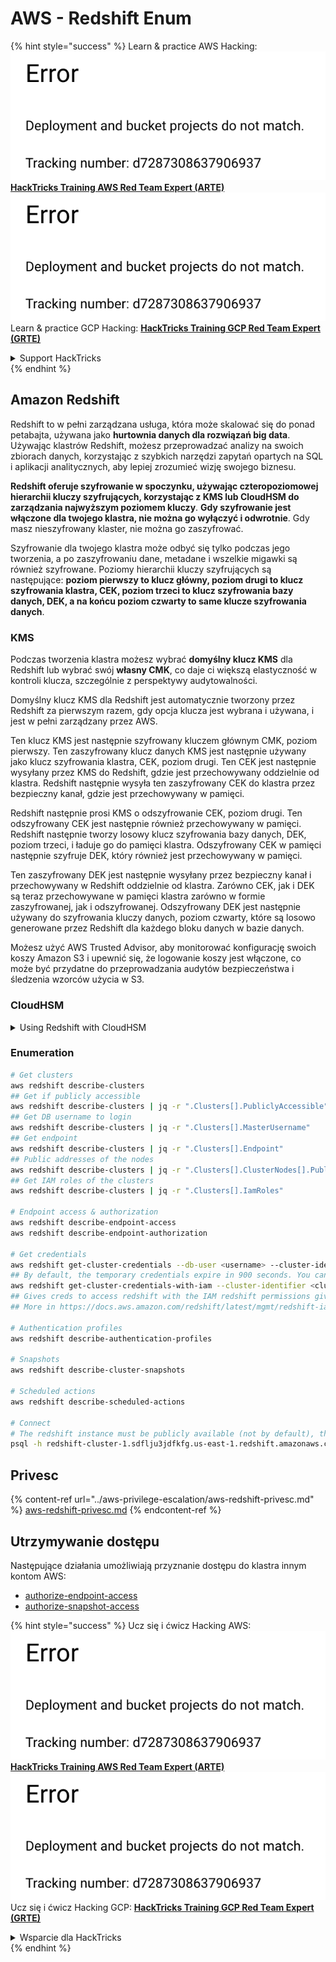 # AWS - Redshift Enum

{% hint style="success" %}
Learn & practice AWS Hacking:<img src="../../../.gitbook/assets/image (1) (1).png" alt="" data-size="line">[**HackTricks Training AWS Red Team Expert (ARTE)**](https://training.hacktricks.xyz/courses/arte)<img src="../../../.gitbook/assets/image (1) (1).png" alt="" data-size="line">\
Learn & practice GCP Hacking: <img src="../../../.gitbook/assets/image (2).png" alt="" data-size="line">[**HackTricks Training GCP Red Team Expert (GRTE)**<img src="../../../.gitbook/assets/image (2).png" alt="" data-size="line">](https://training.hacktricks.xyz/courses/grte)

<details>

<summary>Support HackTricks</summary>

* Check the [**subscription plans**](https://github.com/sponsors/carlospolop)!
* **Join the** 💬 [**Discord group**](https://discord.gg/hRep4RUj7f) or the [**telegram group**](https://t.me/peass) or **follow** us on **Twitter** 🐦 [**@hacktricks\_live**](https://twitter.com/hacktricks\_live)**.**
* **Share hacking tricks by submitting PRs to the** [**HackTricks**](https://github.com/carlospolop/hacktricks) and [**HackTricks Cloud**](https://github.com/carlospolop/hacktricks-cloud) github repos.

</details>
{% endhint %}

## Amazon Redshift

Redshift to w pełni zarządzana usługa, która może skalować się do ponad petabajta, używana jako **hurtownia danych dla rozwiązań big data**. Używając klastrów Redshift, możesz przeprowadzać analizy na swoich zbiorach danych, korzystając z szybkich narzędzi zapytań opartych na SQL i aplikacji analitycznych, aby lepiej zrozumieć wizję swojego biznesu.

**Redshift oferuje szyfrowanie w spoczynku, używając czteropoziomowej hierarchii kluczy szyfrujących, korzystając z KMS lub CloudHSM do zarządzania najwyższym poziomem kluczy**. **Gdy szyfrowanie jest włączone dla twojego klastra, nie można go wyłączyć i odwrotnie**. Gdy masz nieszyfrowany klaster, nie można go zaszyfrować.

Szyfrowanie dla twojego klastra może odbyć się tylko podczas jego tworzenia, a po zaszyfrowaniu dane, metadane i wszelkie migawki są również szyfrowane. Poziomy hierarchii kluczy szyfrujących są następujące: **poziom pierwszy to klucz główny, poziom drugi to klucz szyfrowania klastra, CEK, poziom trzeci to klucz szyfrowania bazy danych, DEK, a na końcu poziom czwarty to same klucze szyfrowania danych**.

### KMS

Podczas tworzenia klastra możesz wybrać **domyślny klucz KMS** dla Redshift lub wybrać swój **własny CMK**, co daje ci większą elastyczność w kontroli klucza, szczególnie z perspektywy audytowalności.

Domyślny klucz KMS dla Redshift jest automatycznie tworzony przez Redshift za pierwszym razem, gdy opcja klucza jest wybrana i używana, i jest w pełni zarządzany przez AWS.

Ten klucz KMS jest następnie szyfrowany kluczem głównym CMK, poziom pierwszy. Ten zaszyfrowany klucz danych KMS jest następnie używany jako klucz szyfrowania klastra, CEK, poziom drugi. Ten CEK jest następnie wysyłany przez KMS do Redshift, gdzie jest przechowywany oddzielnie od klastra. Redshift następnie wysyła ten zaszyfrowany CEK do klastra przez bezpieczny kanał, gdzie jest przechowywany w pamięci.

Redshift następnie prosi KMS o odszyfrowanie CEK, poziom drugi. Ten odszyfrowany CEK jest następnie również przechowywany w pamięci. Redshift następnie tworzy losowy klucz szyfrowania bazy danych, DEK, poziom trzeci, i ładuje go do pamięci klastra. Odszyfrowany CEK w pamięci następnie szyfruje DEK, który również jest przechowywany w pamięci.

Ten zaszyfrowany DEK jest następnie wysyłany przez bezpieczny kanał i przechowywany w Redshift oddzielnie od klastra. Zarówno CEK, jak i DEK są teraz przechowywane w pamięci klastra zarówno w formie zaszyfrowanej, jak i odszyfrowanej. Odszyfrowany DEK jest następnie używany do szyfrowania kluczy danych, poziom czwarty, które są losowo generowane przez Redshift dla każdego bloku danych w bazie danych.

Możesz użyć AWS Trusted Advisor, aby monitorować konfigurację swoich koszy Amazon S3 i upewnić się, że logowanie koszy jest włączone, co może być przydatne do przeprowadzania audytów bezpieczeństwa i śledzenia wzorców użycia w S3.

### CloudHSM

<details>

<summary>Using Redshift with CloudHSM</summary>

Pracując z CloudHSM w celu przeprowadzenia szyfrowania, najpierw musisz skonfigurować zaufane połączenie między swoim klientem HSM a Redshift, używając certyfikatów klienta i serwera.

To połączenie jest wymagane do zapewnienia bezpiecznej komunikacji, umożliwiając przesyłanie kluczy szyfrujących między twoim klientem HSM a klastrami Redshift. Używając losowo wygenerowanej pary kluczy prywatnych i publicznych, Redshift tworzy publiczny certyfikat klienta, który jest szyfrowany i przechowywany przez Redshift. Musi być on pobrany i zarejestrowany w twoim kliencie HSM oraz przypisany do odpowiedniej partycji HSM.

Następnie musisz skonfigurować Redshift z następującymi danymi swojego klienta HSM: adres IP HSM, nazwa partycji HSM, hasło partycji HSM oraz publiczny certyfikat serwera HSM, który jest szyfrowany przez CloudHSM przy użyciu wewnętrznego klucza głównego. Po podaniu tych informacji Redshift potwierdzi i zweryfikuje, że może połączyć się i uzyskać dostęp do partycji deweloperskiej.

Jeśli twoje wewnętrzne polityki bezpieczeństwa lub kontrole zarządzania nakazują, abyś zastosował rotację kluczy, to jest to możliwe z Redshift, umożliwiając ci rotację kluczy szyfrujących dla zaszyfrowanych klastrów, jednak musisz być świadomy, że podczas procesu rotacji kluczy klaster będzie niedostępny przez bardzo krótki czas, dlatego najlepiej jest rotować klucze tylko wtedy, gdy jest to konieczne, lub jeśli uważasz, że mogły zostać skompromitowane.

Podczas rotacji Redshift obróci CEK dla twojego klastra oraz dla wszelkich kopii zapasowych tego klastra. Obróci DEK dla klastra, ale nie jest możliwe obrócenie DEK dla migawek przechowywanych w S3, które zostały zaszyfrowane przy użyciu DEK. Klaster zostanie umieszczony w stanie 'rotacji kluczy', aż proces zostanie zakończony, kiedy status powróci do 'dostępny'.

</details>

### Enumeration
```bash
# Get clusters
aws redshift describe-clusters
## Get if publicly accessible
aws redshift describe-clusters | jq -r ".Clusters[].PubliclyAccessible"
## Get DB username to login
aws redshift describe-clusters | jq -r ".Clusters[].MasterUsername"
## Get endpoint
aws redshift describe-clusters | jq -r ".Clusters[].Endpoint"
## Public addresses of the nodes
aws redshift describe-clusters | jq -r ".Clusters[].ClusterNodes[].PublicIPAddress"
## Get IAM roles of the clusters
aws redshift describe-clusters | jq -r ".Clusters[].IamRoles"

# Endpoint access & authorization
aws redshift describe-endpoint-access
aws redshift describe-endpoint-authorization

# Get credentials
aws redshift get-cluster-credentials --db-user <username> --cluster-identifier <cluster-id>
## By default, the temporary credentials expire in 900 seconds. You can optionally specify a duration between 900 seconds (15 minutes) and 3600 seconds (60 minutes).
aws redshift get-cluster-credentials-with-iam --cluster-identifier <cluster-id>
## Gives creds to access redshift with the IAM redshift permissions given to the current AWS account
## More in https://docs.aws.amazon.com/redshift/latest/mgmt/redshift-iam-access-control-identity-based.html

# Authentication profiles
aws redshift describe-authentication-profiles

# Snapshots
aws redshift describe-cluster-snapshots

# Scheduled actions
aws redshift describe-scheduled-actions

# Connect
# The redshift instance must be publicly available (not by default), the sg need to allow inbounds connections to the port and you need creds
psql -h redshift-cluster-1.sdflju3jdfkfg.us-east-1.redshift.amazonaws.com -U admin -d dev -p 5439
```
## Privesc

{% content-ref url="../aws-privilege-escalation/aws-redshift-privesc.md" %}
[aws-redshift-privesc.md](../aws-privilege-escalation/aws-redshift-privesc.md)
{% endcontent-ref %}

## Utrzymywanie dostępu

Następujące działania umożliwiają przyznanie dostępu do klastra innym kontom AWS:

* [authorize-endpoint-access](https://docs.aws.amazon.com/cli/latest/reference/redshift/authorize-endpoint-access.html)
* [authorize-snapshot-access](https://docs.aws.amazon.com/cli/latest/reference/redshift/authorize-snapshot-access.html)

{% hint style="success" %}
Ucz się i ćwicz Hacking AWS:<img src="../../../.gitbook/assets/image (1) (1).png" alt="" data-size="line">[**HackTricks Training AWS Red Team Expert (ARTE)**](https://training.hacktricks.xyz/courses/arte)<img src="../../../.gitbook/assets/image (1) (1).png" alt="" data-size="line">\
Ucz się i ćwicz Hacking GCP: <img src="../../../.gitbook/assets/image (2).png" alt="" data-size="line">[**HackTricks Training GCP Red Team Expert (GRTE)**<img src="../../../.gitbook/assets/image (2).png" alt="" data-size="line">](https://training.hacktricks.xyz/courses/grte)

<details>

<summary>Wsparcie dla HackTricks</summary>

* Sprawdź [**plany subskrypcyjne**](https://github.com/sponsors/carlospolop)!
* **Dołącz do** 💬 [**grupy Discord**](https://discord.gg/hRep4RUj7f) lub [**grupy telegramowej**](https://t.me/peass) lub **śledź** nas na **Twitterze** 🐦 [**@hacktricks\_live**](https://twitter.com/hacktricks\_live)**.**
* **Dziel się trikami hackingowymi, przesyłając PR-y do** [**HackTricks**](https://github.com/carlospolop/hacktricks) i [**HackTricks Cloud**](https://github.com/carlospolop/hacktricks-cloud) repozytoriów na githubie.

</details>
{% endhint %}
